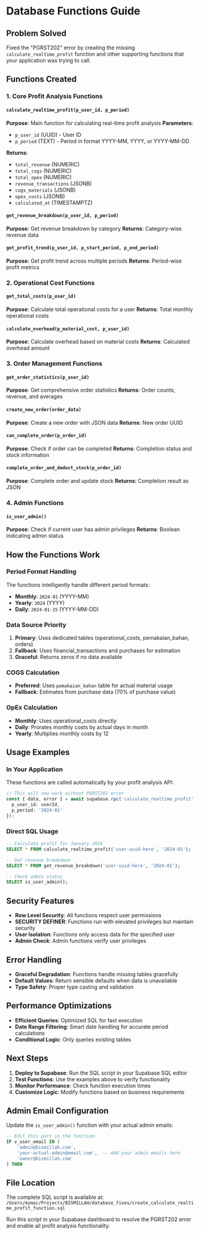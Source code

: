# Database Functions Guide

## Problem Solved
Fixed the "PGRST202" error by creating the missing `calculate_realtime_profit` function and other supporting functions that your application was trying to call.

## Functions Created

### 1. Core Profit Analysis Functions

#### `calculate_realtime_profit(p_user_id, p_period)`
**Purpose**: Main function for calculating real-time profit analysis
**Parameters**: 
- `p_user_id` (UUID) - User ID
- `p_period` (TEXT) - Period in format YYYY-MM, YYYY, or YYYY-MM-DD

**Returns**: 
- `total_revenue` (NUMERIC)
- `total_cogs` (NUMERIC) 
- `total_opex` (NUMERIC)
- `revenue_transactions` (JSONB)
- `cogs_materials` (JSONB)
- `opex_costs` (JSONB)
- `calculated_at` (TIMESTAMPTZ)

#### `get_revenue_breakdown(p_user_id, p_period)`
**Purpose**: Get revenue breakdown by category
**Returns**: Category-wise revenue data

#### `get_profit_trend(p_user_id, p_start_period, p_end_period)`
**Purpose**: Get profit trend across multiple periods
**Returns**: Period-wise profit metrics

### 2. Operational Cost Functions

#### `get_total_costs(p_user_id)`
**Purpose**: Calculate total operational costs for a user
**Returns**: Total monthly operational costs

#### `calculate_overhead(p_material_cost, p_user_id)`
**Purpose**: Calculate overhead based on material costs
**Returns**: Calculated overhead amount

### 3. Order Management Functions

#### `get_order_statistics(p_user_id)`
**Purpose**: Get comprehensive order statistics
**Returns**: Order counts, revenue, and averages

#### `create_new_order(order_data)`
**Purpose**: Create a new order with JSON data
**Returns**: New order UUID

#### `can_complete_order(p_order_id)`
**Purpose**: Check if order can be completed
**Returns**: Completion status and stock information

#### `complete_order_and_deduct_stock(p_order_id)`
**Purpose**: Complete order and update stock
**Returns**: Completion result as JSON

### 4. Admin Functions

#### `is_user_admin()`
**Purpose**: Check if current user has admin privileges
**Returns**: Boolean indicating admin status

## How the Functions Work

### Period Format Handling
The functions intelligently handle different period formats:
- **Monthly**: `2024-01` (YYYY-MM)
- **Yearly**: `2024` (YYYY)
- **Daily**: `2024-01-15` (YYYY-MM-DD)

### Data Source Priority
1. **Primary**: Uses dedicated tables (operational_costs, pemakaian_bahan, orders)
2. **Fallback**: Uses financial_transactions and purchases for estimation
3. **Graceful**: Returns zeros if no data available

### COGS Calculation
- **Preferred**: Uses `pemakaian_bahan` table for actual material usage
- **Fallback**: Estimates from purchase data (70% of purchase value)

### OpEx Calculation
- **Monthly**: Uses operational_costs directly
- **Daily**: Prorates monthly costs by actual days in month
- **Yearly**: Multiplies monthly costs by 12

## Usage Examples

### In Your Application
These functions are called automatically by your profit analysis API:

```typescript
// This will now work without PGRST202 error
const { data, error } = await supabase.rpc('calculate_realtime_profit', {
  p_user_id: userId,
  p_period: '2024-01'
});
```

### Direct SQL Usage
```sql
-- Calculate profit for January 2024
SELECT * FROM calculate_realtime_profit('user-uuid-here', '2024-01');

-- Get revenue breakdown
SELECT * FROM get_revenue_breakdown('user-uuid-here', '2024-01');

-- Check admin status
SELECT is_user_admin();
```

## Security Features

- **Row Level Security**: All functions respect user permissions
- **SECURITY DEFINER**: Functions run with elevated privileges but maintain security
- **User Isolation**: Functions only access data for the specified user
- **Admin Check**: Admin functions verify user privileges

## Error Handling

- **Graceful Degradation**: Functions handle missing tables gracefully
- **Default Values**: Return sensible defaults when data is unavailable
- **Type Safety**: Proper type casting and validation

## Performance Optimizations

- **Efficient Queries**: Optimized SQL for fast execution
- **Date Range Filtering**: Smart date handling for accurate period calculations
- **Conditional Logic**: Only queries existing tables

## Next Steps

1. **Deploy to Supabase**: Run the SQL script in your Supabase SQL editor
2. **Test Functions**: Use the examples above to verify functionality
3. **Monitor Performance**: Check function execution times
4. **Customize Logic**: Modify functions based on business requirements

## Admin Email Configuration

Update the `is_user_admin()` function with your actual admin emails:

```sql
-- Edit this part in the function:
IF v_user_email IN (
    'admin@bismillah.com',
    'your-actual-admin@email.com',  -- Add your admin emails here
    'owner@bismillah.com'
) THEN
```

## File Location
The complete SQL script is available at:
`/Users/mymac/Projects/BISMILLAH/database_fixes/create_calculate_realtime_profit_function.sql`

Run this script in your Supabase dashboard to resolve the PGRST202 error and enable all profit analysis functionality.